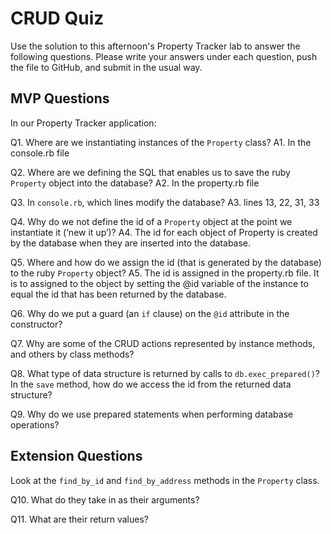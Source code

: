 # CRUD Quiz

Use the solution to this afternoon's Property Tracker lab to answer the following questions. Please write your answers under each question, push the file to GitHub, and submit in the usual way.

## MVP Questions

In our Property Tracker application:

Q1. Where are we instantiating instances of the `Property` class?
A1. In the console.rb file

Q2. Where are we defining the SQL that enables us to save the ruby `Property` object into the database?
A2. In the property.rb file

Q3. In `console.rb`, which lines modify the database?
A3. lines 13, 22, 31, 33

Q4. Why do we not define the id of a `Property` object at the point we instantiate it (‘new it up’)?
A4. The id for each object of Property is created by the database when they are inserted into the database.  

Q5. Where and how do we assign the id (that is generated by the database) to the ruby `Property` object?
A5. The id is assigned in the property.rb file. It is to assigned to 
the object by setting the @id variable of the instance to equal the id that has been returned by the database.

Q6. Why do we put a guard (an `if` clause) on the `@id` attribute in the constructor?

Q7. Why are some of the CRUD actions represented by instance methods, and others by class methods?

Q8. What type of data structure is returned by calls to `db.exec_prepared()`? In the `save` method, how do we access the id from the returned data structure?

Q9. Why do we use prepared statements when performing database operations?

## Extension Questions

Look at the `find_by_id` and `find_by_address` methods in the `Property` class.

Q10. What do they take in as their arguments?

Q11. What are their return values?
